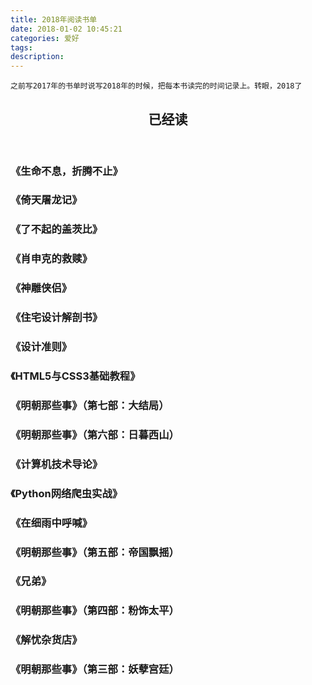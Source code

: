 ```yaml
---
title: 2018年阅读书单
date: 2018-01-02 10:45:21
categories: 爱好
tags:
description:
---
```

  
`之前写2017年的书单时说写2018年的时候，把每本书读完的时间记录上。转眼，2018了`

<article>
    <header style="text-align:center;"><h1>已经读</h1></header>
    <h3><attr title="罗永浩 著 2018年5月30号">《生命不息，折腾不止》</attr></h3>
    <h3><attr title="金庸 著 2018年5月24号">《倚天屠龙记》</attr></h3>
    <h3><attr title="[美国] 弗·司各特·菲茨杰拉德 著   邓若虚 译 2018年5月9号">《了不起的盖茨比》</attr></h3>
    <h3><attr title="[美国] 斯蒂芬·金 著   施寄青/赵永芬/齐若兰 译 2018年4月23号">《肖申克的救赎》</attr></h3>
    <h3><attr title="金庸 著 2018年4月18号">《神雕侠侣》</attr></h3>
    <h3><attr title="[日本] 增田奏 著   赵可 译 2018年4月8号">《住宅设计解剖书》</attr></h3>
    <h3><attr title="[美国] 伊莱恩·格里芬 著   张加楠 译 2018年4月5号">《设计准则》</attr></h3>
    <h3><attr title="[美国] Elizabeth Castro/Bruce Hyslop 著   望以文 译 2018年3月15号">《HTML5与CSS3基础教程》</attr></h3>
    <h3><attr title="当年明月 著 2018年3月15号">《明朝那些事》（第七部：大结局）</attr></h3>
    <h3><attr title="当年明月 著 2018年3月13号">《明朝那些事》（第六部：日暮西山）</attr></h3>
    <h3><attr title="赵一鸣 著 2018年3月11号">《计算机技术导论》</attr></h3>
    <h3><attr title="胡松涛 著 2018年3月10号">《Python网络爬虫实战》</attr></h3>
    <h3><attr title="余华 著 2018年3月10号">《在细雨中呼喊》</attr></h3>
    <h3><attr title="当年明月 著 2018年3月3号">《明朝那些事》（第五部：帝国飘摇）</attr></h3>
    <h3><attr title="余华 著 2018年2月11号">《兄弟》</attr></h3>
    <h3><attr title="当年明月 著 2018年2月5号">《明朝那些事》（第四部：粉饰太平）</attr></h3>
    <h3><attr title="东野圭吾 著   李盈春 译 2018年1月25号">《解忧杂货店》</attr></h3>
    <h3><attr title="当年明月 著 2018年1月20号">《明朝那些事》（第三部：妖孽宫廷）</attr></h3>
</article>